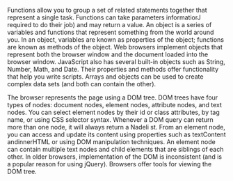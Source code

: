 Functions allow you to group a set of related statements together that represent a single task. 
Functions can take parameters informatiorJ required to do their job) and may return a value. 
An object is a series of variables and functions that represent something from the world around you. 
In an object, variables are known as properties of the object; functions are known as methods of the object. 
Web browsers implement objects that represent both the browser window and the document loaded into the browser window. 
JavaScript also has several built-in objects such as String, Number, Math, and Date. Their properties and methods offer functionality that help you write scripts. 
Arrays and objects can be used to create complex data sets (and both can contain the other). 


The browser represents the page using a DOM tree. DOM trees have four types of nodes: document nodes, 
element nodes, attribute nodes, and text nodes. You can select element nodes by their id or class 
attributes, by tag name, or using CSS selector syntax. Whenever a DOM query can return more than one 
node, it will always return a Nadeli st. 
From an element node, you can access and update its content using properties such as textContent andinnerHTML or using DOM manipulation techniques. 
An element node can contain multiple text nodes and child elements that are siblings of each other. 
In older browsers, implementation of the DOM is inconsistent (and is a popular reason for using jQuery). 
Browsers offer tools for viewing the DOM tree. 
